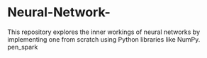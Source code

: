 # Neural-Network-
This repository explores the inner workings of neural networks by implementing one from scratch using Python libraries like NumPy.  pen_spark
